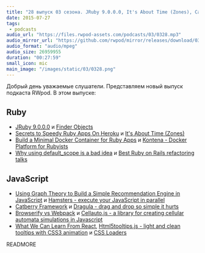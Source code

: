 ```yaml
---
title: "28 выпуск 03 сезона. JRuby 9.0.0.0, It's About Time (Zones), Catberry Framework, Browserify vs Webpack и прочее"
date: 2015-07-27
tags:
 - podcasts
audio_url: "https://files.rwpod-assets.com/podcasts/03/0328.mp3"
audio_mirror_url: "https://github.com/rwpod/mirror/releases/download/03.28/0328.mp3"
audio_format: "audio/mpeg"
audio_size: 26959955
duration: "00:27:59"
small_icon: mic
main_image: "/images/static/03/0328.png"
---
```


Добрый день уважаемые слушатели. Представляем новый выпуск подкаста RWpod. В этом выпуске:

## Ruby

 - [JRuby 9.0.0.0](http://jruby.org/2015/07/22/jruby-9-0-0-0.html) и [Finder Objects](http://twin.github.io/finder-objects/)
 - [Secrets to Speedy Ruby Apps On Heroku](http://www.nateberkopec.com/2015/07/22/secrets-to-speedy-ruby-apps-on-heroku.html) и [It's About Time (Zones)](https://robots.thoughtbot.com/its-about-time-zones)
 - [Build a Minimal Docker Container for Ruby Apps](http://blog.codeship.com/build-minimal-docker-container-ruby-apps/) и [Kontena - Docker Platform for Rubyists](http://www.kontena.io/)
 - [Why using default_scope is a bad idea](http://www.ombulabs.com/blog/ruby/rails/best-practices/why-using-default-scope-is-a-bad-idea.html) и [Best Ruby on Rails refactoring talks](https://www.infinum.co/the-capsized-eight/articles/best-ruby-on-rails-refactoring-talks)

## JavaScript

 - [Using Graph Theory to Build a Simple Recommendation Engine in JavaScript](https://medium.com/@keithwhor/using-graph-theory-to-build-a-simple-recommendation-engine-in-javascript-ec43394b35a3) и [Hamsters - execute your JavaScript in parallel](http://hamsters.io/)
 - [Catberry Framework](http://catberry.org/) и [Dragula - drag and drop so simple it hurts](http://bevacqua.github.io/dragula/)
 - [Browserify vs Webpack](https://medium.com/@housecor/browserify-vs-webpack-b3d7ca08a0a9) и [Cellauto.js - a library for creating cellular automata simulations in Javascript](http://sanojian.github.io/cellauto/)
 - [What We Can Learn From React](http://davidandsuzi.com/what-we-can-learn-from-react/), [Html5tooltips.js - light and clean tooltips with CSS3 animation](http://ytiurin.github.io/html5tooltipsjs/) и [CSS Loaders](http://tobiasahlin.com/spinkit/)

READMORE

